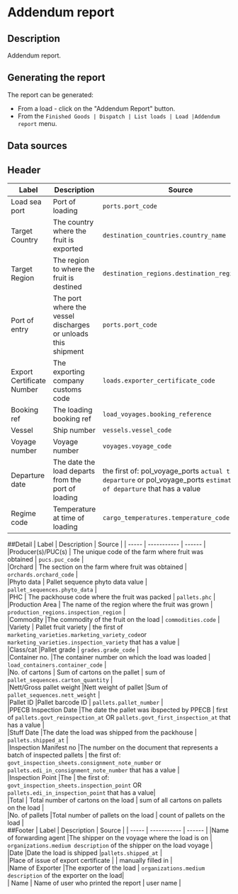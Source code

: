 # Addendum report

## Description

Addendum report.


## Generating the report

The report can be generated:

* From a load - click on the "Addendum Report" button.
* From the `Finished Goods | Dispatch | List loads | Load |Addendum report` menu.

## Data sources


## Header
| Label | Description | Source |
| ----- | ----------- | ------ |
| Load sea port |Port of loading | `ports.port_code` |  
| Target Country | The country where the fruit is exported|`destination_countries.country_name`  |  
| Target Region |The region to where the fruit is destined | `destination_regions.destination_region_name` |  
| Port of entry |The port where the vessel discharges or unloads this shipment | `ports.port_code` |  
| Export Certificate Number |The exporting company customs code | `loads.exporter_certificate_code` |   
| Booking ref | The loading booking ref | `load_voyages.booking_reference` |   
| Vessel | Ship number | `vessels.vessel_code` |    
| Voyage number | Voyage number  | `voyages.voyage_code` |   
| Departure date | The date the load departs from the port of loading |  the first of:  pol_voyage_ports `actual time of departure` or  pol_voyage_ports `estimated time of departure`  that has a value |  
| Regime code | Temperature at time of loading | `cargo_temperatures.temperature_code` |   
##Detail
| Label | Description | Source |
| ----- | ----------- | ------ |
|Producer(s)/PUC(s) | The unique code of the farm where fruit was obtained | `pucs.puc_code` |    
|Orchard | The section on the farm where fruit was obtained | `orchards.orchard_code` |    
|Phyto data | Pallet sequence phyto data value  | `pallet_sequences.phyto_data` |   
|PHC | The packhouse code where the fruit was packed | `pallets.phc` |    
|Production Area | The name of the region where the fruit was grown | `production_regions.inspection_region` |   
|Commodity |The commodity of the fruit on the load  | `commodities.code` |   
|Variety | Pallet fruit variety | the first of `marketing_varieties.marketing_variety_code`or `marketing_varieties.inspection_variety` that has a value |   
|Class/cat |Pallet grade  | `grades.grade_code` |   
|Container no. |The container number on which the load was loaded  | `load_containers.container_code` |  
|No. of cartons | Sum of cartons on the pallet | sum of `pallet_sequences.carton_quantity` |   
|Nett/Gross pallet weight |Nett weight of pallet  |Sum of  `pallet_sequences.nett_weight` |   
|Pallet ID |Pallet barcode ID   | `pallets.pallet_number` |   
|PPECB Inspection Date |The date the pallet was ibspected by PPECB  | first of `pallets.govt_reinspection_at` OR `pallets.govt_first_inspection_at` that has a value |   
|Stuff Date |The date the load was shipped from the packhouse  | `pallets.shipped_at` |   
|Inspection Manifest no |The number on the document that represents a batch of inspected pallets  | the first of: `govt_inspection_sheets.consignment_note_number` or `pallets.edi_in_consignment_note_number` that has a value |   
|Inspection Point |The   | the first of: `govt_inspection_sheets.inspection_point` OR  `pallets.edi_in_inspection_point` that has a value|   
|Total | Total number of cartons on the load | sum of all cartons on pallets on the load |   
|No. of pallets |Total number of pallets on the load  | count of pallets on the load |  
##Footer
| Label | Description | Source |
| ----- | ----------- | ------ |
|Name of forwarding agent |The shipper on the voyage where the load is on  | `organizations.medium description` of the shipper on the load voyage |  
|Date |Date the load is shipped |`pallets.shipped_at`  |  
|Place of issue of export certificate |  | manually filled in |   
|Name of Exporter |The exporter of the load  | `organizations.medium description` of the exporter on the load|  
| Name | Name of user who printed the report | user name  |
